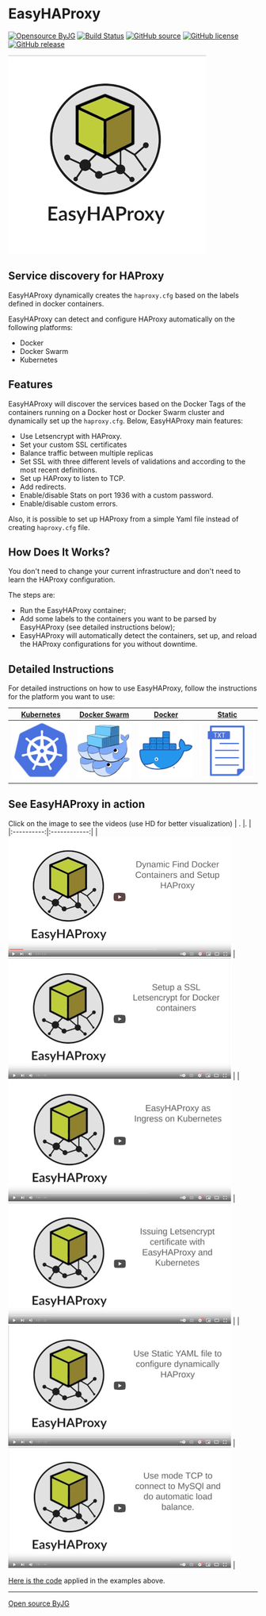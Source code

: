 # EasyHAProxy

[![Opensource ByJG](https://img.shields.io/badge/opensource-byjg-success.svg)](http://opensource.byjg.com)
[![Build Status](https://github.com/byjg/docker-easy-haproxy/actions/workflows/build.yml/badge.svg?branch=master)](https://github.com/byjg/docker-easy-haproxy/actions/workflows/build.yml)
[![GitHub source](https://img.shields.io/badge/Github-source-informational?logo=github)](https://github.com/byjg/docker-easy-haproxy/)
[![GitHub license](https://img.shields.io/github/license/byjg/docker-easy-haproxy.svg)](https://opensource.byjg.com/opensource/licensing.html)
[![GitHub release](https://img.shields.io/github/release/byjg/docker-easy-haproxy.svg)](https://github.com/byjg/docker-easy-haproxy/releases/)

![EasyHAProxy](easyhaproxy_logo.png)

## Service discovery for HAProxy

EasyHAProxy dynamically creates the `haproxy.cfg` based on the labels defined in docker containers.

EasyHAProxy can detect and configure HAProxy automatically on the following platforms:

- Docker
- Docker Swarm
- Kubernetes

## Features

EasyHAProxy will discover the services based on the Docker Tags of the containers running on a Docker host or Docker Swarm cluster and dynamically set up the `haproxy.cfg`. Below, EasyHAProxy main features:

- Use Letsencrypt with HAProxy.
- Set your custom SSL certificates
- Balance traffic between multiple replicas
- Set SSL with three different levels of validations and according to the most recent definitions.
- Set up HAProxy to listen to TCP.
- Add redirects.
- Enable/disable Stats on port 1936 with a custom password.
- Enable/disable custom errors.

Also, it is possible to set up HAProxy from a simple Yaml file instead of creating `haproxy.cfg` file.

## How Does It Works?

You don't need to change your current infrastructure and don't need to learn the HAProxy configuration.

The steps are:

- Run the EasyHAProxy container;
- Add some labels to the containers you want to be parsed by EasyHAProxy (see detailed instructions below);
- EasyHAProxy will automatically detect the containers, set up, and reload the HAProxy configurations for you without downtime. 

## Detailed Instructions

For detailed instructions on how to use EasyHAProxy, follow the instructions for the platform you want to use:

| [Kubernetes](kubernetes.md) | [Docker Swarm](swarm.md) | [Docker](docker.md) |  [Static](static.md)
|:----------:|:------------:|:------:|:-------:
| ![Kubernetes](easyhaproxy_kubernetes.png) | ![Docker Swarm](easyhaproxy_swarm.png)  | ![Docker](easyhaproxy_docker.png) | ![Static](easyhaproxy_static.png)

## See EasyHAProxy in action

Click on the image to see the videos (use HD for better visualization)
| . |. | 
|:----------:|:------------:|
| [![Docker In Action](video-docker.png)](https://youtu.be/ar8raFK0R1k) | [![Docker and Letsencrypt](video-docker-ssl.png)](https://youtu.be/xwIdj9mc2mU) | 
| [![K8s In Action](video-kubernetes.png)](https://youtu.be/uq7TuLIijks) | [![K8s and Letsencrypt](video-kubernetes-letsencrypt.png)](https://youtu.be/v9Q4M5Al7AQ) | 
| [![Static Configuration](video-static.png)](https://youtu.be/B_bYZnRTGJM) | [![TCP Mode](video-tcp-mysql.png)](https://youtu.be/JHqcq9crbDI) | 

[Here is the code](https://gist.github.com/byjg/e125e478a0562190176d69ea795fd3d4) applied in the examples above. 

----
[Open source ByJG](http://opensource.byjg.com)
